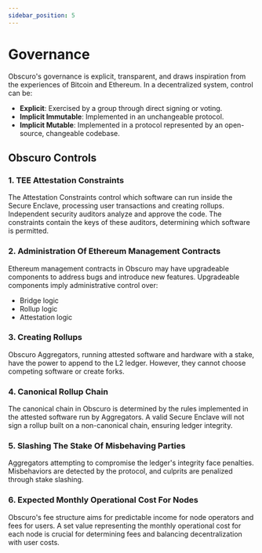 ```yaml
---
sidebar_position: 5
---
```

# Governance

Obscuro's governance is explicit, transparent, and draws inspiration from the experiences of Bitcoin and Ethereum. In a decentralized system, control can be:

- **Explicit**: Exercised by a group through direct signing or voting.
- **Implicit Immutable**: Implemented in an unchangeable protocol.
- **Implicit Mutable**: Implemented in a protocol represented by an open-source, changeable codebase.

## Obscuro Controls

### 1. TEE Attestation Constraints

The Attestation Constraints control which software can run inside the Secure Enclave, processing user transactions and creating rollups. Independent security auditors analyze and approve the code. The constraints contain the keys of these auditors, determining which software is permitted.

### 2. Administration Of Ethereum Management Contracts

Ethereum management contracts in Obscuro may have upgradeable components to address bugs and introduce new features. Upgradeable components imply administrative control over:

- Bridge logic
- Rollup logic
- Attestation logic

### 3. Creating Rollups

Obscuro Aggregators, running attested software and hardware with a stake, have the power to append to the L2 ledger. However, they cannot choose competing software or create forks.

### 4. Canonical Rollup Chain

The canonical chain in Obscuro is determined by the rules implemented in the attested software run by Aggregators. A valid Secure Enclave will not sign a rollup built on a non-canonical chain, ensuring ledger integrity.

### 5. Slashing The Stake Of Misbehaving Parties

Aggregators attempting to compromise the ledger's integrity face penalties. Misbehaviors are detected by the protocol, and culprits are penalized through stake slashing.

### 6. Expected Monthly Operational Cost For Nodes

Obscuro's fee structure aims for predictable income for node operators and fees for users. A set value representing the monthly operational cost for each node is crucial for determining fees and balancing decentralization with user costs.